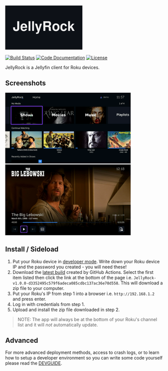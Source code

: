 <!-- markdownlint-disable MD041 -->
![JellyRock](resources/branding/release/channel-poster_sd.png "JellyRock")

<!-- [![Current Release](https://img.shields.io/github/release/cewert/jellyrock.svg?logo=github "Current Release")](https://github.com/cewert/jellyrock/releases) -->
[![Build Status](https://img.shields.io/github/actions/workflow/status/cewert/jellyrock/build-prod.yml?logo=github&branch=main "Build Status")](https://github.com/cewert/jellyrock/actions/workflows/build-prod.yml)
[![Code Documentation](https://img.shields.io/badge/Code%20Documentation-purple)](https://cewert.github.io/jellyrock-code-docs/)
[![License](https://img.shields.io/github/license/cewert/jellyrock.svg "GPL 2.0 License")](LICENSE)
<!-- [![Translation Status](https://translate.jellyfin.org/widgets/jellyfin/-/jellyfin-roku/svg-badge.svg "Translation Status")](https://translate.jellyfin.org/projects/jellyfin/jellyfin-roku/?utm_source=widget) -->

JellyRock is a Jellyfin client for Roku devices.

## Screenshots

  <a href="docs/screenshots/home.png" target="_blank" title="Home">
    <img src="docs/screenshots/home.png" width="400" alt="Home" />
  </a>
  <a href="docs/screenshots/osd.png" target="_blank" title="On-Screen Display(OSD)">
    <img src="docs/screenshots/osd.png" width="400" alt="On-Screen Display(OSD)" />
  </a>

## Install / Sideload

1. Put your Roku device in [developer mode](https://blog.roku.com/developer/2016/02/04/developer-setup-guide). Write down your Roku device IP and the password you created - you will need these!
2. Download the [latest build](https://github.com/cewert/jellyrock/actions/workflows/build-prod.yml) created by GitHub Actions. Select the first item listed then click the link at the bottom of the page i.e. `JellyRock-v1.0.0-d3352495c579f6adeca085cdbc137ac36e70d558`. This will download a zip file to your computer.
3. Put your Roku's IP from step 1 into a browser i.e. `http://192.168.1.2` and press enter.
4. Log in with credentials from step 1.
5. Upload and install the zip file downloaded in step 2.

> NOTE: The app will always be at the bottom of your Roku's channel list and it will *not* automatically update.

## Advanced

For more advanced deployment methods, access to crash logs, or to learn how to setup a developer environment so you can write some code yourself please read the [DEVGUIDE](docs/DEVGUIDE.md).

